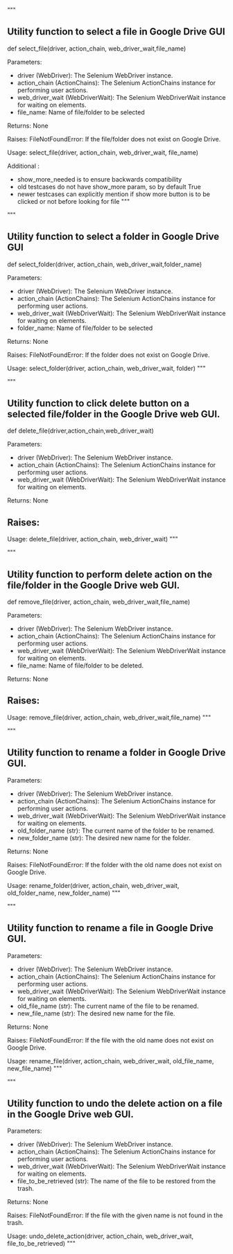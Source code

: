 """
## Utility function to select a file in Google Drive GUI
def select_file(driver, action_chain, web_driver_wait,file_name)

Parameters:
- driver (WebDriver): The Selenium WebDriver instance.
- action_chain (ActionChains): The Selenium ActionChains instance for performing user actions.
- web_driver_wait (WebDriverWait): The Selenium WebDriverWait instance for waiting on elements.
- file_name: Name of file/folder to be selected

Returns:
None

Raises:
FileNotFoundError: If the file/folder does not exist on Google Drive.

Usage:
select_file(driver, action_chain, web_driver_wait, file_name)

Additional :
- show_more_needed is to ensure backwards compatibility
- old testcases do not have show_more param, so by default True
- newer testcases can explicitly mention if show more button is to be clicked or not before looking for file
"""

"""
## Utility function to select a folder in Google Drive GUI
def select_folder(driver, action_chain, web_driver_wait,folder_name)

Parameters:
- driver (WebDriver): The Selenium WebDriver instance.
- action_chain (ActionChains): The Selenium ActionChains instance for performing user actions.
- web_driver_wait (WebDriverWait): The Selenium WebDriverWait instance for waiting on elements.
- folder_name: Name of file/folder to be selected

Returns:
None

Raises:
FileNotFoundError: If the folder does not exist on Google Drive.

Usage:
select_folder(driver, action_chain, web_driver_wait, folder)
"""

"""
## Utility function to click delete button on a selected file/folder in the Google Drive web GUI.
def delete_file(driver,action_chain,web_driver_wait)

Parameters:
- driver (WebDriver): The Selenium WebDriver instance.
- action_chain (ActionChains): The Selenium ActionChains instance for performing user actions.
- web_driver_wait (WebDriverWait): The Selenium WebDriverWait instance for waiting on elements.

Returns:
None

Raises:
-

Usage:
delete_file(driver, action_chain, web_driver_wait)
"""


"""
## Utility function to perform delete action on the file/folder in the Google Drive web GUI.

def remove_file(driver, action_chain, web_driver_wait,file_name)

Parameters:
- driver (WebDriver): The Selenium WebDriver instance.
- action_chain (ActionChains): The Selenium ActionChains instance for performing user actions.
- web_driver_wait (WebDriverWait): The Selenium WebDriverWait instance for waiting on elements.
- file_name: Name of file/folder to be deleted.

Returns:
None

Raises:
-

Usage:
remove_file(driver, action_chain, web_driver_wait,file_name)
"""


"""
## Utility function to rename a folder in Google Drive GUI.

Parameters:
- driver (WebDriver): The Selenium WebDriver instance.
- action_chain (ActionChains): The Selenium ActionChains instance for performing user actions.
- web_driver_wait (WebDriverWait): The Selenium WebDriverWait instance for waiting on elements.
- old_folder_name (str): The current name of the folder to be renamed.
- new_folder_name (str): The desired new name for the folder.

Returns:
None

Raises:
FileNotFoundError: If the folder with the old name does not exist on Google Drive.

Usage:
rename_folder(driver, action_chain, web_driver_wait, old_folder_name, new_folder_name)
"""


"""
## Utility function to rename a file in Google Drive GUI.

Parameters:
- driver (WebDriver): The Selenium WebDriver instance.
- action_chain (ActionChains): The Selenium ActionChains instance for performing user actions.
- web_driver_wait (WebDriverWait): The Selenium WebDriverWait instance for waiting on elements.
- old_file_name (str): The current name of the file to be renamed.
- new_file_name (str): The desired new name for the file.

Returns:
None

Raises:
FileNotFoundError: If the file with the old name does not exist on Google Drive.

Usage:
rename_file(driver, action_chain, web_driver_wait, old_file_name, new_file_name)
"""


"""
## Utility function to undo the delete action on a file in the Google Drive web GUI.

Parameters:
- driver (WebDriver): The Selenium WebDriver instance.
- action_chain (ActionChains): The Selenium ActionChains instance for performing user actions.
- web_driver_wait (WebDriverWait): The Selenium WebDriverWait instance for waiting on elements.
- file_to_be_retrieved (str): The name of the file to be restored from the trash.

Returns:
None

Raises:
FileNotFoundError: If the file with the given name is not found in the trash.

Usage:
undo_delete_action(driver, action_chain, web_driver_wait, file_to_be_retrieved)
"""


